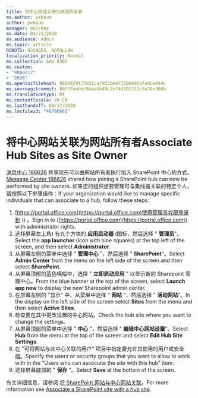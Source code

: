 ```yaml
---
title: 将中心网站关联为网站所有者
ms.author: pebaum
author: pebaum
manager: mnirkhe
ms.date: 04/21/2020
ms.audience: Admin
ms.topic: article
ROBOTS: NOINDEX, NOFOLLOW
localization_priority: Normal
ms.collection: Adm_O365
ms.custom:
- "9000717"
- "2638"
ms.openlocfilehash: 8866629f73d31cafd33bee712bbb9ba7adce844c
ms.sourcegitcommit: 90f37eebec9aaa9e49c2cf4d201152c5e20e384b
ms.translationtype: MT
ms.contentlocale: zh-CN
ms.lasthandoff: 08/17/2020
ms.locfileid: "46786663"
---
```

# <a name="associate-hub-sites-as-site-owner"></a><span data-ttu-id="835eb-102">将中心网站关联为网站所有者</span><span class="sxs-lookup"><span data-stu-id="835eb-102">Associate Hub Sites as Site Owner</span></span>

<span data-ttu-id="835eb-103">[消息中心 186626](https://admin.microsoft.com/Adminportal/Home?source=applauncher#/MessageCenter?id=MC186626) 共享现在可以由网站所有者执行加入 SharePoint 中心的方式。</span><span class="sxs-lookup"><span data-stu-id="835eb-103">[Message Center 186626](https://admin.microsoft.com/Adminportal/Home?source=applauncher#/MessageCenter?id=MC186626) shared how joining a SharePoint hub can now be performed by site owners.</span></span> <span data-ttu-id="835eb-104">如果您的组织想要管理可与集线器关联的特定个人，请按照以下步骤操作：</span><span class="sxs-lookup"><span data-stu-id="835eb-104">If your organization would like to manage specific individuals that can associate to a hub, follow these steps:</span></span> 

1. <span data-ttu-id="835eb-105">[https://portal.office.com](https://portal.office.com)使用管理员权限登录到 () 。</span><span class="sxs-lookup"><span data-stu-id="835eb-105">Sign in to ([https://portal.office.com](https://portal.office.com)) with administrator rights.</span></span>
2. <span data-ttu-id="835eb-106">选择屏幕左上角) 有九个方块的 **应用启动器** (图标，然后选择 " **管理员**"。</span><span class="sxs-lookup"><span data-stu-id="835eb-106">Select the **app launcher** (icon with nine squares) at the top left of the screen, and then select **Administrator**.</span></span>
3. <span data-ttu-id="835eb-107">从屏幕左侧的菜单中选择 " **管理中心** "，然后选择 " **SharePoint**"。</span><span class="sxs-lookup"><span data-stu-id="835eb-107">Select **Admin Center** from the menu on the left side of the screen and then select **SharePoint**.</span></span>
4. <span data-ttu-id="835eb-108">从屏幕顶部的蓝色横幅中，选择 " **立即启动应用** " 以显示新的 Sharepoint 管理中心。</span><span class="sxs-lookup"><span data-stu-id="835eb-108">From the blue banner at the top of the screen, select **Launch app now** to display the new Sharepoint admin center.</span></span>
5. <span data-ttu-id="835eb-109">在屏幕左侧的 "显示" 中，从菜单中选择 " **网站** "，然后选择 " **活动网站**"。</span><span class="sxs-lookup"><span data-stu-id="835eb-109">In the display on the left side of the screen select **Sites** from the menu and then select **Active Sites**.</span></span>
6. <span data-ttu-id="835eb-110">检查要在其中更改设置的中心网站。</span><span class="sxs-lookup"><span data-stu-id="835eb-110">Check the hub site where you want to change the settings.</span></span>
7. <span data-ttu-id="835eb-111">从屏幕顶部的菜单中选择 " **中心** "，然后选择 " **编辑中心网站设置**"。</span><span class="sxs-lookup"><span data-stu-id="835eb-111">Select **Hub** from the menu at the top of the screen and select **Edit Hub Site Settings**.</span></span>
8. <span data-ttu-id="835eb-112">在 "可将网站与此中心关联的用户" 项目中指定要允许其使用的用户或安全组。</span><span class="sxs-lookup"><span data-stu-id="835eb-112">Specify the users or security groups that you want to allow to work with in the "Users who can associate the site with this hub" item.</span></span>
9. <span data-ttu-id="835eb-113">选择屏幕底部的 " **保存** "。</span><span class="sxs-lookup"><span data-stu-id="835eb-113">Select **Save** at the bottom of the screen.</span></span>

<span data-ttu-id="835eb-114">有关详细信息，请参阅 [将 SharePoint 网站与中心网站关联](https://support.office.com/article/associate-a-sharepoint-site-with-a-hub-site-ae0009fd-af04-4d3d-917d-88edb43efc05)。</span><span class="sxs-lookup"><span data-stu-id="835eb-114">For more information see [Associate a SharePoint site with a hub site](https://support.office.com/article/associate-a-sharepoint-site-with-a-hub-site-ae0009fd-af04-4d3d-917d-88edb43efc05).</span></span> 